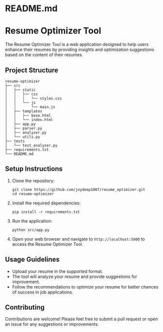 # README.md

# Resume Optimizer Tool

The Resume Optimizer Tool is a web application designed to help users enhance their resumes by providing insights and optimization suggestions based on the content of their resumes.

## Project Structure

```
resume-optimizer
├── src
│   ├── static
│   │   ├── css
│   │   │   └── styles.css
│   │   └── js
│   │       └── main.js
│   ├── templates
│   │   ├── base.html
│   │   └── index.html
│   ├── app.py
│   ├── parser.py
│   ├── analyzer.py
│   └── utils.py
├── tests
│   └── test_analyzer.py
├── requirements.txt
└── README.md
```

## Setup Instructions

1. Clone the repository:
   ```
   git clone https://github.com/joydeep1007/resume_optimizer.git
   cd resume-optimizer
   ```

2. Install the required dependencies:
   ```
   pip install -r requirements.txt
   ```

3. Run the application:
   ```
   python src/app.py
   ```

4. Open your web browser and navigate to `http://localhost:5000` to access the Resume Optimizer Tool.

## Usage Guidelines

- Upload your resume in the supported format.
- The tool will analyze your resume and provide suggestions for improvement.
- Follow the recommendations to optimize your resume for better chances of success in job applications.

## Contributing

Contributions are welcome! Please feel free to submit a pull request or open an issue for any suggestions or improvements.
